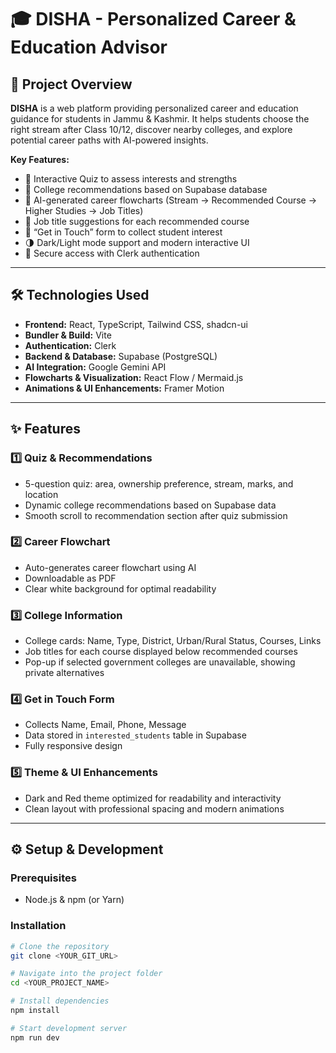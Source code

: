 # 🎓 DISHA - Personalized Career & Education Advisor

## 🚀 Project Overview

**DISHA** is a web platform providing personalized career and education guidance for students in Jammu & Kashmir. It helps students choose the right stream after Class 10/12, discover nearby colleges, and explore potential career paths with AI-powered insights.

**Key Features:**
- 📝 Interactive Quiz to assess interests and strengths  
- 🏫 College recommendations based on Supabase database  
- 🧠 AI-generated career flowcharts (Stream → Recommended Course → Higher Studies → Job Titles)  
- 💼 Job title suggestions for each recommended course  
- 📩 “Get in Touch” form to collect student interest  
- 🌗 Dark/Light mode support and modern interactive UI  
- 🔐 Secure access with Clerk authentication  

---

## 🛠 Technologies Used

- **Frontend:** React, TypeScript, Tailwind CSS, shadcn-ui  
- **Bundler & Build:** Vite  
- **Authentication:** Clerk  
- **Backend & Database:** Supabase (PostgreSQL)  
- **AI Integration:** Google Gemini API  
- **Flowcharts & Visualization:** React Flow / Mermaid.js  
- **Animations & UI Enhancements:** Framer Motion  

---

## ✨ Features

### 1️⃣ Quiz & Recommendations
- 5-question quiz: area, ownership preference, stream, marks, and location  
- Dynamic college recommendations based on Supabase data  
- Smooth scroll to recommendation section after quiz submission  

### 2️⃣ Career Flowchart
- Auto-generates career flowchart using AI  
- Downloadable as PDF  
- Clear white background for optimal readability  

### 3️⃣ College Information
- College cards: Name, Type, District, Urban/Rural Status, Courses, Links  
- Job titles for each course displayed below recommended courses  
- Pop-up if selected government colleges are unavailable, showing private alternatives  

### 4️⃣ Get in Touch Form
- Collects Name, Email, Phone, Message  
- Data stored in `interested_students` table in Supabase  
- Fully responsive design  

### 5️⃣ Theme & UI Enhancements
- Dark and Red theme optimized for readability and interactivity  
- Clean layout with professional spacing and modern animations  

---

## ⚙️ Setup & Development

### Prerequisites
- Node.js & npm (or Yarn)

### Installation
```bash
# Clone the repository
git clone <YOUR_GIT_URL>

# Navigate into the project folder
cd <YOUR_PROJECT_NAME>

# Install dependencies
npm install

# Start development server
npm run dev
